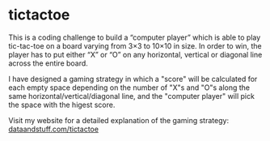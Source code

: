 # tictactoe
This is a coding challenge to build a “computer player” which is able to play tic-tac-toe on a board varying from 3×3 to 10×10 in size. In order to win, the player has to put either “X” or “O” on any horizontal, vertical or diagonal line across the entire board. 

I have designed a gaming strategy in which a "score" will be calculated for each empty space depending on the number of "X"s and "O"s along the same horizontal/vertical/diagonal line, and the "computer player" will pick the space with the higest score.

Visit my website for a detailed explanation of the gaming strategy: [dataandstuff.com/tictactoe](https://monicawongds.wordpress.com/2018/01/13/tic-tac-toe-a-coding-challenge/)
